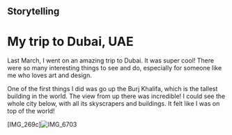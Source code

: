## Storytelling

# My trip to Dubai, UAE

Last March, I went on an amazing trip to Dubai. It was super cool! There were so many interesting things to see and do, especially for someone like me who loves art and design.

One of the first things I did was go up the Burj Khalifa, which is the tallest building in the world. The view from up there was incredible! I could see the whole city below, with all its skyscrapers and buildings. It felt like I was on top of the world!

[IMG_269c]![IMG_6703](https://github.com/bucharova/english-for-designers/assets/150127129/22054990-9cdd-40ac-9c98-529cfcab2cf2)

